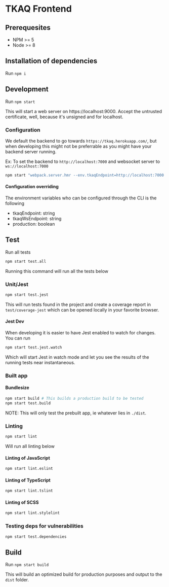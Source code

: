 # TKAQ Frontend

## Prerequesites

- NPM >= 5
- Node >= 8

## Installation of dependencies

Run `npm i`

## Development

Run `npm start`

This will start a web server on https://localhost:9000. Accept the untrusted certificate, well, because it's unsigned and for localhost.

### Configuration

We default the backend to go towards `https://tkaq.herokuapp.com/`, but when developing this might not be preferrable as you might have your backend server running.

Ex: To set the backend to `http://localhost:7000` and websocket server to `ws://localhost:7000`

```bash
npm start "webpack.server.hmr --env.tkaqEndpoint=http://localhost:7000 --env.tkaqWsEndpoint=ws://localhost:7000"
```

#### Configuration overriding

The environment variables who can be configured through the CLI is the following

- tkaqEndpoint: string
- tkaqWsEndpoint: string
- production: boolean

## Test

Run all tests

```bash
npm start test.all
```

Running this command will run all the tests below

### Unit/Jest

```bash
npm start test.jest
```

This will run tests found in the project and create a coverage report in `test/coverage-jest` which can be opened locally in your favorite browser.

#### Jest Dev

When developing it is easier to have Jest enabled to watch for changes. You can run

```bash
npm start test.jest.watch
```

Which will start Jest in watch mode and let you see the results of the running tests near instantaneous.

### Built app

#### Bundlesize

```bash
npm start build # This builds a production build to be tested
npm start test.build
```

NOTE: This will only test the prebuilt app, ie whatever lies in `./dist`.

### Linting

```bash
npm start lint
```

Will run all linting below

#### Linting of JavaScript

```bash
npm start lint.eslint
```

#### Linting of TypeScript

```bash
npm start lint.tslint
```

#### Linting of SCSS

```bash
npm start lint.stylelint
```

### Testing deps for vulnerabilities

```bash
npm start test.dependencies
```

## Build

Run `npm start build`

This will build an optimized build for production purposes and output to the `dist` folder.
